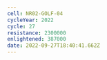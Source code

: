 ```yaml
---
cell: NR02-GOLF-04
cycleYear: 2022
cycle: 27
resistance: 2300000
enlightened: 387000
date: 2022-09-27T18:40:41.662Z
---
```

